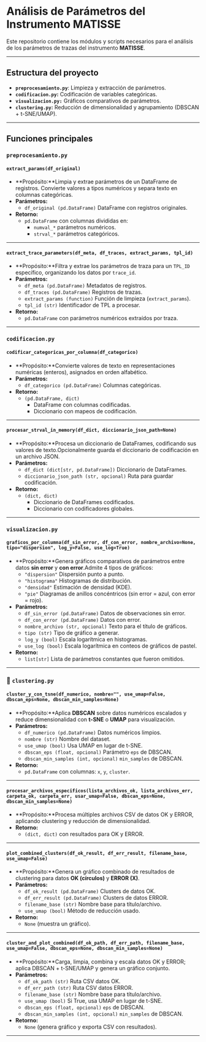 # Análisis de Parámetros del Instrumento MATISSE

Este repositorio contiene los módulos y scripts necesarios para el análisis de los parámetros de trazas del instrumento **MATISSE**.

---

## Estructura del proyecto

- **`preprocesamiento.py`**: Limpieza y extracción de parámetros.
- **`codificacion.py`:** Codificación de variables categóricas.
- **`visualizacion.py:`** Gráficos comparativos de parámetros.
- **`clustering.py`:** Reducción de dimensionalidad y agrupamiento (DBSCAN + t-SNE/UMAP).

---

## Funciones principales

### `preprocesamiento.py`

#### `extract_params(df_original)`

- **Propósito:**Limpia y extrae parámetros de un DataFrame de registros. Convierte valores a tipos numéricos y separa texto en columnas categóricas.
- **Parámetros:**
  - `df_original (pd.DataFrame)`  DataFrame con registros originales.
- **Retorno:**
  - `pd.DataFrame` con columnas divididas en:
    - `numval_*`  parámetros numéricos.
    - `strval_*`  parámetros categóricos.

---

#### `extract_trace_parameters(df_meta, df_traces, extract_params, tpl_id)`

- **Propósito:**Filtra y extrae los parámetros de traza para un `TPL_ID` específico, organizando los datos por `trace_id`.
- **Parámetros:**
  - `df_meta (pd.DataFrame)`  Metadatos de registros.
  - `df_traces (pd.DataFrame)` Registros de trazas.
  - `extract_params (function)`  Función de limpieza (`extract_params`).
  - `tpl_id (str)`  Identificador de TPL a procesar.
- **Retorno:**
  - `pd.DataFrame` con parámetros numéricos extraídos por traza.

---

### `codificacion.py`

#### `codificar_categoricas_por_columna(df_categorico)`

- **Propósito:**Convierte valores de texto en representaciones numéricas (enteros), asignados en orden alfabético.
- **Parámetros:**
  - `df_categorico (pd.DataFrame)`  Columnas categóricas.
- **Retorno:**
  - `(pd.DataFrame, dict)`
    - DataFrame con columnas codificadas.
    - Diccionario con mapeos de codificación.

---

#### `procesar_strval_in_memory(df_dict, diccionario_json_path=None)`

- **Propósito:**Procesa un diccionario de DataFrames, codificando sus valores de texto.Opcionalmente guarda el diccionario de codificación en un archivo JSON.
- **Parámetros:**
  - `df_dict (dict[str, pd.DataFrame])`  Diccionario de DataFrames.
  - `diccionario_json_path (str, opcional)`  Ruta para guardar codificación.
- **Retorno:**
  - `(dict, dict)`
    - Diccionario de DataFrames codificados.
    - Diccionario con codificadores globales.

---

### `visualizacion.py`

#### `graficos_por_columna(df_sin_error, df_con_error, nombre_archivo=None, tipo="dispersion", log_y=False, use_log=True)`

- **Propósito:**Genera gráficos comparativos de parámetros entre datos **sin error** y **con error**.Admite 4 tipos de gráficos:
  - `"dispersion"`  Dispersión punto a punto.
  - `"histograma"`  Histogramas de distribución.
  - `"densidad"`  Estimación de densidad (KDE).
  - `"pie"`  Diagramas de anillos concéntricos (sin error = azul, con error = rojo).
- **Parámetros:**
  - `df_sin_error (pd.DataFrame)`  Datos de observaciones sin error.
  - `df_con_error (pd.DataFrame)`  Datos con error.
  - `nombre_archivo (str, opcional)`  Texto para el título de gráficos.
  - `tipo (str)`  Tipo de gráfico a generar.
  - `log_y (bool)` Escala logarítmica en histogramas.
  - `use_log (bool)`  Escala logarítmica en conteos de gráficos de pastel.
- **Retorno:**
  - `list[str]` Lista de parámetros constantes que fueron omitidos.

---

### 📌 `clustering.py`

#### `cluster_y_con_tsne(df_numerico, nombre="", use_umap=False, dbscan_eps=None, dbscan_min_samples=None)`

- **Propósito:**Aplica **DBSCAN** sobre datos numéricos escalados y reduce dimensionalidad con **t-SNE** o **UMAP** para visualización.
- **Parámetros:**
  - `df_numerico (pd.DataFrame)` Datos numéricos limpios.
  - `nombre (str)` Nombre del dataset.
  - `use_umap (bool)` Usa UMAP en lugar de t-SNE.
  - `dbscan_eps (float, opcional)` Parámetro `eps` de DBSCAN.
  - `dbscan_min_samples (int, opcional)` `min_samples` de DBSCAN.
- **Retorno:**
  - `pd.DataFrame` con columnas: `x`, `y`, `cluster`.

---

#### `procesar_archivos_especificos(lista_archivos_ok, lista_archivos_err, carpeta_ok, carpeta_err, usar_umap=False, dbscan_eps=None, dbscan_min_samples=None)`

- **Propósito:**Procesa múltiples archivos CSV de datos OK y ERROR, aplicando clustering y reducción de dimensionalidad.
- **Retorno:**
  - `(dict, dict)` con resultados para OK y ERROR.

---

#### `plot_combined_clusters(df_ok_result, df_err_result, filename_base, use_umap=False)`

- **Propósito:**Genera un gráfico combinado de resultados de clustering para datos **OK (círculos)** y **ERROR (X)**.
- **Parámetros:**
  - `df_ok_result (pd.DataFrame)` Clusters de datos OK.
  - `df_err_result (pd.DataFrame)` Clusters de datos ERROR.
  - `filename_base (str)` Nombre base para título/archivo.
  - `use_umap (bool)` Método de reducción usado.
- **Retorno:**
  - `None` (muestra un gráfico).

---

#### `cluster_and_plot_combined(df_ok_path, df_err_path, filename_base, use_umap=False, dbscan_eps=None, dbscan_min_samples=None)`

- **Propósito:**Carga, limpia, combina y escala datos OK y ERROR; aplica DBSCAN + t-SNE/UMAP y genera un gráfico conjunto.
- **Parámetros:**
  - `df_ok_path (str)` Ruta CSV datos OK.
  - `df_err_path (str)` Ruta CSV datos ERROR.
  - `filename_base (str)` Nombre base para título/archivo.
  - `use_umap (bool)` Si True, usa UMAP en lugar de t-SNE.
  - `dbscan_eps (float, opcional)` `eps` de DBSCAN.
  - `dbscan_min_samples (int, opcional)` `min_samples` de DBSCAN.
- **Retorno:**
  - `None` (genera gráfico y exporta CSV con resultados).

---

